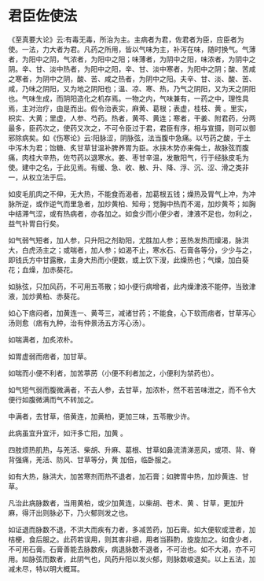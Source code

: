# 君臣佐使法



《至真要大论》云∶有毒无毒，所治为主。主病者为君，佐君者为臣，应臣者为使。一法，力大者为君。凡药之所用，皆以气味为主，补泻在味，随时换气。气薄者，为阳中之阴，气浓者，为阳中之阳；味薄者，为阴中之阳，味浓者，为阴中之阴。辛、甘、淡中热者，为阳中之阳，辛、甘、淡中寒者，为阳中之阴；酸、苦咸之寒者，为阴中之阴，酸、苦、咸之热者，为阴中之阳。夫辛、甘、淡、酸、苦、咸，乃味之阴阳，又为地之阴阳也；温、凉、寒、热，乃气之阴阳，又为天之阴阳也。气味生成，而阴阳造化之机存焉。一物之内，气味兼有，一药之中，理性具焉，主对治疗，由是而出。假令治表实，麻黄、葛根；表虚，桂枝、黄 。里实，枳实、大黄；里虚，人参、芍药。热者，黄芩、黄连；寒者，干姜、附君药，分两最多，臣药次之，使药又次之，不可令臣过于君，君臣有序，相与宣摄，则可以御邪除病矣。如《伤寒论》云∶阳脉涩，阴脉弦，法当腹中急痛。以芍药之酸，于土中泻木为君；饴糖、炙甘草甘温补脾养胃为臣。水挟木势亦来侮土，故脉弦而腹痛，肉桂大辛热，佐芍药以退寒水。姜、枣甘辛温，发散阳气，行于经脉皮毛为使。建中之名，于此见焉。有缓、急、收、散、升、降、浮、沉、涩、滑之类非一，从权立法于后。

如皮毛肌肉之不伸，无大热，不能食而渴者，加葛根五钱；燥热及胃气上冲，为冲脉所逆，或作逆气而里急者，加炒黄柏、知母；觉胸中热而不渴，加炒黄芩；如胸中结滞气涩，或有热病者，亦各加之。如食少而小便少者，津液不足也，勿利之，益气补胃自行矣。

如气弱气短者，加人参，只升阳之剂助阳，尤胜加人参；恶热发热而燥渴，脉洪大，白虎汤主之；或喘者，加人参；如渴不止，寒水石、石膏各等分，少少与之，即钱氏方中甘露散，主身大热而小便数，或上饮下溲，此燥热也；气燥，加白葵花；血燥，加赤葵花。

如脉弦，只加风药，不可用五苓散；如小便行病增者，此内燥津液不能停，当致津液，加炒黄柏、赤葵花。

如心下痞闷者，加黄连一、黄芩三，减诸甘药；不能食，心下软而痞者，甘草泻心汤则愈（痞有九种，治有仲景汤五方泻心汤）。

如喘满者，加炙浓朴。

如胃虚弱而痞者，加甘草。

如喘而小便不利者，加苦葶苈（小便不利者加之，小便利为禁药也）。

如气短气弱而腹微满者，不去人参，去甘草，加浓朴，然不若苦味泄之，而不令大便行如腹微满而气不转加之。

中满者，去甘草，倍黄连，加黄柏，更加三味，五苓散少许。

此病虽宜升宜汗，如汗多亡阳，加黄 。

四肢烦热肌热，与羌活、柴胡、升麻、葛根、甘草如鼻流清涕恶风，或项、背、脊背强痛，羌活、防风、甘草等分，黄 加倍，临卧服之。

如有大热，脉洪大，加苦寒剂而热不退者，加石膏；如脾胃中热，加炒黄连、甘草。

凡治此病脉数者，当用黄柏，或少加黄连，以柴胡、苍术、黄 、甘草，更加升麻，得汗出则脉必下，乃火郁则发之也。

如证退而脉数不退，不洪大而疾有力者，多减苦药，加石膏。如大便软或泄者，加桔梗，食后服之。此药若误用，则其害非细，用者当斟酌，旋旋加之。如食少者，不可用石膏。石膏善能去脉数疾，病退脉数不退者，不可治也。如不大渴，亦不可用。如脉弦而数者，此阴气也，风药升阳以发火郁，则脉数峻退矣。以上五法，加减未尽，特以明大概耳。